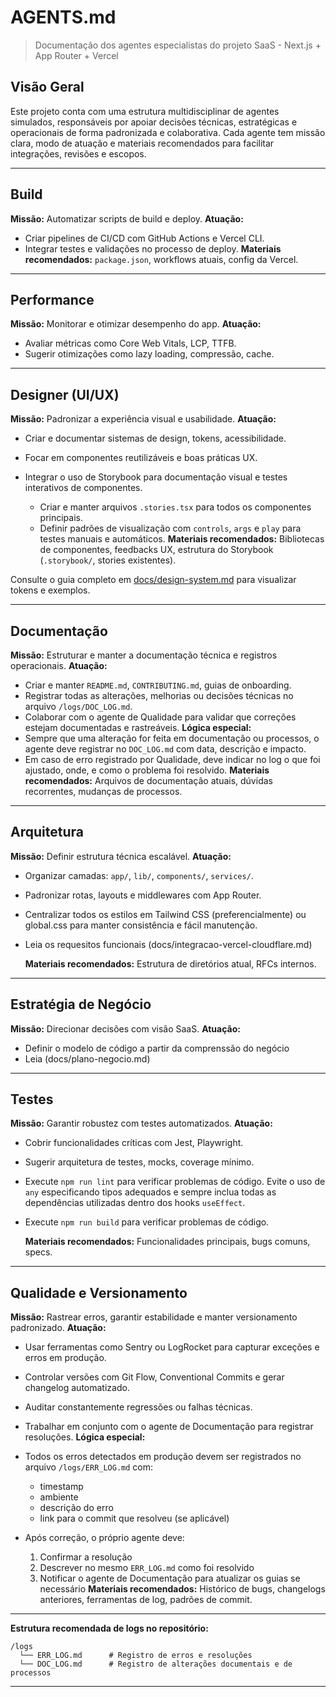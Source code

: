 # AGENTS.md

> Documentação dos agentes especialistas do projeto SaaS - Next.js + App Router + Vercel

## Visão Geral

Este projeto conta com uma estrutura multidisciplinar de agentes simulados, responsáveis por apoiar decisões técnicas, estratégicas e operacionais de forma padronizada e colaborativa. Cada agente tem missão clara, modo de atuação e materiais recomendados para facilitar integrações, revisões e escopos.

---

## Build

**Missão:** Automatizar scripts de build e deploy.
**Atuação:**

- Criar pipelines de CI/CD com GitHub Actions e Vercel CLI.
- Integrar testes e validações no processo de deploy.
  **Materiais recomendados:** `package.json`, workflows atuais, config da Vercel.

---

## Performance

**Missão:** Monitorar e otimizar desempenho do app.
**Atuação:**

- Avaliar métricas como Core Web Vitals, LCP, TTFB.
- Sugerir otimizações como lazy loading, compressão, cache.

---

## Designer (UI/UX)

**Missão:** Padronizar a experiência visual e usabilidade.
**Atuação:**

- Criar e documentar sistemas de design, tokens, acessibilidade.
- Focar em componentes reutilizáveis e boas práticas UX.
- Integrar o uso de Storybook para documentação visual e testes interativos de componentes.

  - Criar e manter arquivos `.stories.tsx` para todos os componentes principais.
  - Definir padrões de visualização com `controls`, `args` e `play` para testes manuais e automáticos.
    **Materiais recomendados:** Bibliotecas de componentes, feedbacks UX, estrutura do Storybook (`.storybook/`, stories existentes).

Consulte o guia completo em [docs/design-system.md](docs/design-system.md) para visualizar tokens e exemplos.

---

## Documentação

**Missão:** Estruturar e manter a documentação técnica e registros operacionais.
**Atuação:**

- Criar e manter `README.md`, `CONTRIBUTING.md`, guias de onboarding.
- Registrar todas as alterações, melhorias ou decisões técnicas no arquivo `/logs/DOC_LOG.md`.
- Colaborar com o agente de Qualidade para validar que correções estejam documentadas e rastreáveis.
  **Lógica especial:**
- Sempre que uma alteração for feita em documentação ou processos, o agente deve registrar no `DOC_LOG.md` com data, descrição e impacto.
- Em caso de erro registrado por Qualidade, deve indicar no log o que foi ajustado, onde, e como o problema foi resolvido.
  **Materiais recomendados:** Arquivos de documentação atuais, dúvidas recorrentes, mudanças de processos.

---

## Arquitetura

**Missão:** Definir estrutura técnica escalável.
**Atuação:**

- Organizar camadas: `app/`, `lib/`, `components/`, `services/`.
- Padronizar rotas, layouts e middlewares com App Router.
- Centralizar todos os estilos em Tailwind CSS (preferencialmente) ou global.css para manter consistência e fácil manutenção.
- Leia os requesitos funcionais (docs/integracao-vercel-cloudflare.md)

  **Materiais recomendados:** Estrutura de diretórios atual, RFCs internos.

---

## Estratégia de Negócio

**Missão:** Direcionar decisões com visão SaaS.
**Atuação:**

- Definir o modelo de código a partir da comprenssão do negócio
- Leia (docs/plano-negocio.md)

---

## Testes

**Missão:** Garantir robustez com testes automatizados.
**Atuação:**

- Cobrir funcionalidades críticas com Jest, Playwright.
- Sugerir arquitetura de testes, mocks, coverage mínimo.
- Execute `npm run lint` para verificar problemas de código. Evite o uso de `any` especificando tipos adequados e sempre inclua todas as dependências utilizadas dentro dos hooks `useEffect`.
- Execute `npm run build` para verificar problemas de código. 

    **Materiais recomendados:** Funcionalidades principais, bugs comuns, specs.

---

## Qualidade e Versionamento

**Missão:** Rastrear erros, garantir estabilidade e manter versionamento padronizado.
**Atuação:**

- Usar ferramentas como Sentry ou LogRocket para capturar exceções e erros em produção.
- Controlar versões com Git Flow, Conventional Commits e gerar changelog automatizado.
- Auditar constantemente regressões ou falhas técnicas.
- Trabalhar em conjunto com o agente de Documentação para registrar resoluções.
  **Lógica especial:**
- Todos os erros detectados em produção devem ser registrados no arquivo `/logs/ERR_LOG.md` com:

  - timestamp
  - ambiente
  - descrição do erro
  - link para o commit que resolveu (se aplicável)

- Após correção, o próprio agente deve:

  1. Confirmar a resolução
  2. Descrever no mesmo `ERR_LOG.md` como foi resolvido
  3. Notificar o agente de Documentação para atualizar os guias se necessário
     **Materiais recomendados:** Histórico de bugs, changelogs anteriores, ferramentas de log, padrões de commit.

---

**Estrutura recomendada de logs no repositório:**

```
/logs
  └── ERR_LOG.md      # Registro de erros e resoluções
  └── DOC_LOG.md      # Registro de alterações documentais e de processos
```

---
